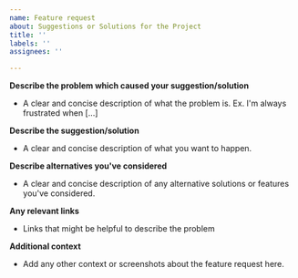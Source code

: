 ```yaml
---
name: Feature request
about: Suggestions or Solutions for the Project
title: ''
labels: ''
assignees: ''

---
```


**Describe the problem which caused your suggestion/solution**
- A clear and concise description of what the problem is. Ex. I'm always frustrated when [...]

**Describe the suggestion/solution**
- A clear and concise description of what you want to happen.

**Describe alternatives you've considered**
- A clear and concise description of any alternative solutions or features you've considered.

**Any relevant links**
- Links that might be helpful to describe the problem

**Additional context**
- Add any other context or screenshots about the feature request here.
